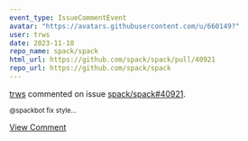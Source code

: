 ```yaml
---
event_type: IssueCommentEvent
avatar: "https://avatars.githubusercontent.com/u/660149?"
user: trws
date: 2023-11-10
repo_name: spack/spack
html_url: https://github.com/spack/spack/pull/40921
repo_url: https://github.com/spack/spack
---
```


<a href='https://github.com/trws' target='_blank'>trws</a> commented on issue <a href='https://github.com/spack/spack/pull/40921' target='_blank'>spack/spack#40921</a>.

<small>@spackbot fix style...</small>

<a href='https://github.com/spack/spack/pull/40921' target='_blank'>View Comment</a>